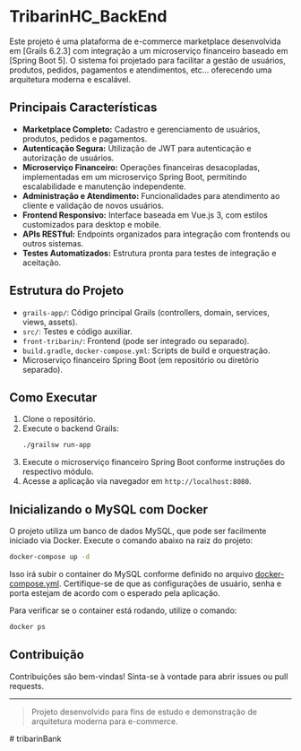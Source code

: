 # TribarinHC_BackEnd

Este projeto é uma plataforma de e-commerce marketplace desenvolvida em [Grails 6.2.3] com integração a um microserviço financeiro baseado em [Spring Boot 5]. O sistema foi projetado para facilitar a gestão de usuários, produtos, pedidos, pagamentos e atendimentos, etc... oferecendo uma arquitetura moderna e escalável.

## Principais Características

- **Marketplace Completo:** Cadastro e gerenciamento de usuários, produtos, pedidos e pagamentos.
- **Autenticação Segura:** Utilização de JWT para autenticação e autorização de usuários.
- **Microserviço Financeiro:** Operações financeiras desacopladas, implementadas em um microserviço Spring Boot, permitindo escalabilidade e manutenção independente.
- **Administração e Atendimento:** Funcionalidades para atendimento ao cliente e validação de novos usuários.
- **Frontend Responsivo:** Interface baseada em Vue.js 3, com estilos customizados para desktop e mobile.
- **APIs RESTful:** Endpoints organizados para integração com frontends ou outros sistemas.
- **Testes Automatizados:** Estrutura pronta para testes de integração e aceitação.

## Estrutura do Projeto

- `grails-app/`: Código principal Grails (controllers, domain, services, views, assets).
- `src/`: Testes e código auxiliar.
- `front-tribarin/`: Frontend (pode ser integrado ou separado).
- `build.gradle`, `docker-compose.yml`: Scripts de build e orquestração.
- Microserviço financeiro Spring Boot (em repositório ou diretório separado).

## Como Executar

1. Clone o repositório.
2. Execute o backend Grails:
   ```sh
   ./grailsw run-app
   ```
3. Execute o microserviço financeiro Spring Boot conforme instruções do respectivo módulo.
4. Acesse a aplicação via navegador em `http://localhost:8080`.

## Inicializando o MySQL com Docker

O projeto utiliza um banco de dados MySQL, que pode ser facilmente iniciado via Docker. Execute o comando abaixo na raiz do projeto:

```sh
docker-compose up -d
```

Isso irá subir o container do MySQL conforme definido no arquivo [docker-compose.yml](docker-compose.yml). Certifique-se de que as configurações de usuário, senha e porta estejam de acordo com o esperado pela aplicação.

Para verificar se o container está rodando, utilize o comando:

```sh
docker ps
```

## Contribuição

Contribuições são bem-vindas! Sinta-se à vontade para abrir issues ou pull requests.

---

> Projeto desenvolvido para fins de estudo e demonstração de arquitetura moderna para e-commerce.

#   t r i b a r i n B a n k  
 